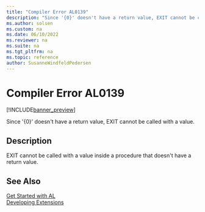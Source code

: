```yaml
---
title: "Compiler Error AL0139"
description: "Since '{0}' doesn't have a return value, EXIT cannot be called with a value."
ms.author: solsen
ms.custom: na
ms.date: 06/10/2022
ms.reviewer: na
ms.suite: na
ms.tgt_pltfrm: na
ms.topic: reference
author: SusanneWindfeldPedersen
---
```

[//]: # (START>DO_NOT_EDIT)
[//]: # (IMPORTANT:Do not edit any of the content between here and the END>DO_NOT_EDIT.)
[//]: # (Any modifications should be made in the .xml files in the ModernDev repo.)
# Compiler Error AL0139

[!INCLUDE[banner_preview](../includes/banner_preview.md)]

Since '{0}' doesn't have a return value, EXIT cannot be called with a value.

## Description
EXIT cannot be called with a value inside a procedure that doesn't have a return value.  

[//]: # (IMPORTANT: END>DO_NOT_EDIT)
## See Also  
[Get Started with AL](../devenv-get-started.md)  
[Developing Extensions](../devenv-dev-overview.md)  